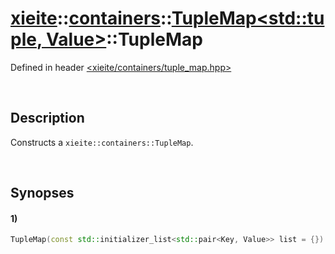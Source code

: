 # [xieite](../../../../../xieite.md)\:\:[containers](../../../../../containers.md)\:\:[TupleMap<std::tuple<Key>, Value>](../../../tuple_map.md)\:\:TupleMap
Defined in header [<xieite/containers/tuple_map.hpp>](../../../../../../include/xieite/containers/tuple_map.hpp)

&nbsp;

## Description
Constructs a `xieite::containers::TupleMap`.

&nbsp;

## Synopses
#### 1)
```cpp
TupleMap(const std::initializer_list<std::pair<Key, Value>> list = {}) noexcept;
```
